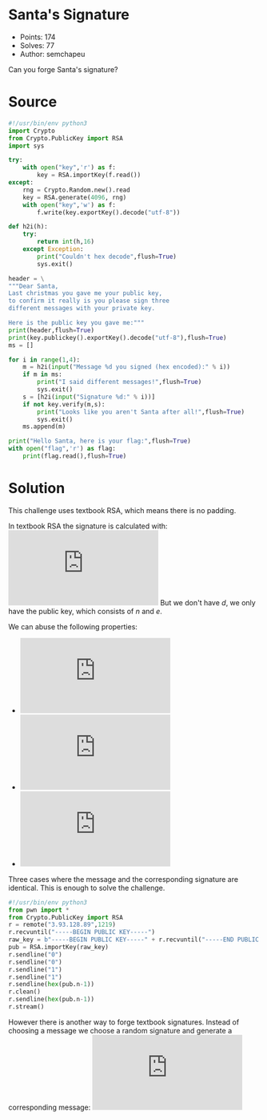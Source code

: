 # Santa's Signature

- Points: 174
- Solves: 77
- Author: semchapeu

Can you forge Santa's signature?

# Source

```Python
#!/usr/bin/env python3
import Crypto
from Crypto.PublicKey import RSA
import sys

try:
	with open("key",'r') as f:
		key = RSA.importKey(f.read())
except:
	rng = Crypto.Random.new().read
	key = RSA.generate(4096, rng)
	with open("key",'w') as f:
		f.write(key.exportKey().decode("utf-8"))

def h2i(h):
	try:
		return int(h,16)
	except Exception:
		print("Couldn't hex decode",flush=True)
		sys.exit()

header = \
"""Dear Santa,
Last christmas you gave me your public key,
to confirm it really is you please sign three
different messages with your private key.

Here is the public key you gave me:"""
print(header,flush=True)
print(key.publickey().exportKey().decode("utf-8"),flush=True)
ms = []

for i in range(1,4):
	m = h2i(input("Message %d you signed (hex encoded):" % i))
	if m in ms:
		print("I said different messages!",flush=True)
		sys.exit()
	s = [h2i(input("Signature %d:" % i))]
	if not key.verify(m,s):
		print("Looks like you aren't Santa after all!",flush=True)
		sys.exit()
	ms.append(m)

print("Hello Santa, here is your flag:",flush=True)
with open("flag",'r') as flag:
	print(flag.read(),flush=True)
```

# Solution

This challenge uses textbook RSA, which means there is no padding.

In textbook RSA the signature is calculated with: ![](https://latex.codecogs.com/png.latex?%24m%5Ed%20%3D%20s%20%28%5Cbmod%20n%29%24)
But we don't have *d*, we only have the public key, which consists of *n* and *e*.

We can abuse the following properties:

- ![](https://latex.codecogs.com/png.latex?%240%5Ed%20%3D%200%20%28%5Cbmod%20n%29%20%3D%200%24)
- ![](https://latex.codecogs.com/png.latex?%241%5Ed%20%3D%201%20%28%5Cbmod%20n%29%20%3D%201%24)
- ![](https://latex.codecogs.com/png.latex?%24n-1%5Ed%20%3D%20n-1%20%28%5Cbmod%20n%29%20%3D%20n-1%24)

Three cases where the message and the corresponding signature are identical. This is enough to solve the challenge.

```Python
#!/usr/bin/env python3
from pwn import *
from Crypto.PublicKey import RSA
r = remote("3.93.128.89",1219)
r.recvuntil("-----BEGIN PUBLIC KEY-----")
raw_key = b"-----BEGIN PUBLIC KEY-----" + r.recvuntil("-----END PUBLIC KEY-----")
pub = RSA.importKey(raw_key)
r.sendline("0")
r.sendline("0")
r.sendline("1")
r.sendline("1")
r.sendline(hex(pub.n-1))
r.clean()
r.sendline(hex(pub.n-1))
r.stream()
```

However there is another way to forge textbook signatures. 
Instead of choosing a message we choose a random signature and generate a corresponding message:
![](https://latex.codecogs.com/png.latex?%24m%3Ds%5Ee%28%5Cbmod%20n%29%24)
